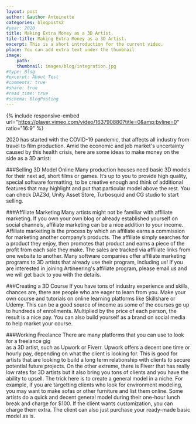 ```yaml
---
layout: post
author: &author Antoinette
categories: blogposts2  
#year: 2020
title: Making Extra Money as a 3D Artist.
tile-title: Making Extra Money as a 3D Artist.
excerpt: This is a short introduction for the current video.
place: You can add extra text under the thumbnail
image:
    path: 
    thumbnail: images/blog/integration.jpg
#type: Blog
#excerpt: About Test
#comments: true
#share: true
#read_time: true
#schema: BlogPosting
---
```



{% include responsive-embed url="https://player.vimeo.com/video/163790880?title=0&amp;byline=0" ratio="16:9" %}

2020 has started with the COVID-19 pandemic, that affects all industry from travel to film production. Amid the economic and job market's uncertainty caused by this health crisis, here are some ideas to make money on the side as a 3D artist:

###Selling 3D Model Online
Many production houses need basic 3D models for their next ad, short films or games. It’s up to you to provide high quality, special software formatting, to be creative enough and think of additional features that may highlight and put that particular model above the rest.
You can check DAZ3d, Unity Asset Store, Turbosquid and CG studio to start selling.
	
###Affiliate Marketing
Many artists might not be familiar with affiliate marketing. If you own your own blog or already established yourself on social channels, affiliate marketing can be a nice addition to your income. Affiliate marketing is the process by which an affiliate earns a commission for marketing another company’s products. The affiliate simply searches for a product they enjoy, then promotes that product and earns a piece of the profit from each sale they make. The sales are tracked via affiliate links from one website to another. 
Many software companies offer affiliate marketing programs to 3D artists that already use their program, including us! If you are interested in joining Artineering's affiliate program, please email us and we will get back to you with the details.

###Creating a 3D Course
If you have tons of industry experience and skills, chances are, there are people who are eager to learn from you.  Make your own course and tutorials on online learning platforms like Skillshare or Udemy. This can be a good source of income as some of the courses go up to hundreds of enrollments. Multiplied by the price of each person, the result is a nice pay. You can also build yourself as a brand on social media to help market your course.

###Working Freelance
There are many platforms that you can use to look for a freelance gig 	
as a 3D artist, such as Upwork or Fiverr. Upwork offers a decent one time or hourly pay, depending on what the client is looking for. This is good for artists that are looking to build a long term relationship with clients to secure potential future projects. On the other extreme, there is Fiverr that has really low rates for 3D artists but it also bring you tons of clients and you have the ability to upsell. The trick here is to create a general model in a niche. For example, if you are targetting clients who look for environment modeling, you may want to make sofas or other furniture and list them online. Some artists do a quick and decent general model during their one-hour lunch break and charge for $100. If the client wants customization, you can charge them extra. The client can also just purchase your ready-made basic model as is.